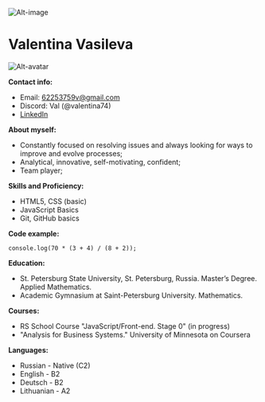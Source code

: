 ![Alt-image](https://smb-it.ru/images/notes/jkh-soft.jpg)
# **Valentina Vasileva**
![Alt-avatar](https://pbs.twimg.com/media/EgsEDemWkAItEmq.png)


**Contact info:**
+ Email: 62253759v@gmail.com
+ Discord: Val (@valentina74)
+ [LinkedIn](https://www.linkedin.com/in/valentina-vasileva-110441131?lipi=urn:li:page:d_flagship3_profile_view_base_contact_details;Fbsc9RH5QA+yCzc7z1copA==)

**About myself:**
+ Constantly focused on resolving issues and always looking for ways to improve and evolve processes;
+ Analytical, innovative, self-motivating, confident;
+ Team player;

**Skills and Proficiency:**
+ HTML5, CSS (basic)
+ JavaScript Basics
+ Git, GitHub basics

**Code example:**

```console.log(70 * (3 + 4) / (8 + 2));```



**Education:**
+ St. Petersburg State University, St. Petersburg, Russia. Master’s Degree. Applied Mathematics.
+ Academic Gymnasium at Saint-Petersburg University. Mathematics.

**Courses:**
+ RS School Course "JavaScript/Front-end. Stage 0" (in progress)
+ "Analysis for Business Systems." University of Minnesota on Coursera

**Languages:**
+ Russian - Native (C2)
+ English - B2
+ Deutsch - B2
+ Lithuanian - A2